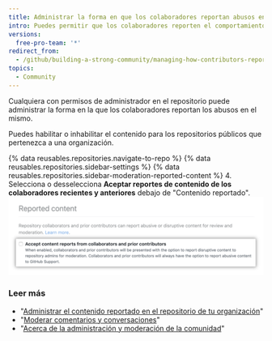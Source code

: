 ```yaml
---
title: Administrar la forma en que los colaboradores reportan abusos en el repositorio de tu organización
intro: Puedes permitir que los colaboradores reporten el comportamiento ofensivo directamente a los mantenedores de los repositorios.
versions:
  free-pro-team: '*'
redirect_from:
  - /github/building-a-strong-community/managing-how-contributors-report-abuse-in-your-organizations-repository
topics:
  - Community
---
```


Cualquiera con permisos de administrador en el repositorio puede administrar la forma en la que los colaboradores reportan los abusos en el mismo.

Puedes habilitar o inhabilitar el contenido para los repositorios públicos que pertenezca a una organización.

{% data reusables.repositories.navigate-to-repo %}
{% data reusables.repositories.sidebar-settings %}
{% data reusables.repositories.sidebar-moderation-reported-content %}
4. Selecciona o desselecciona **Aceptar reportes de contenido de los colaboradores recientes y anteriores** debajo de "Contenido reportado". ![Casilla para optar por ingresar o salir del contenido reportado en un repositorio](/assets/images/help/repository/reported-content-opt-in-checkbox.png)

### Leer más

- "[Administrar el contenido reportado en el repositorio de tu organización](/communities/moderating-comments-and-conversations/managing-reported-content-in-your-organizations-repository)"
- "[Moderar comentarios y conversaciones](/communities/moderating-comments-and-conversations)"
- "[Acerca de la administración y moderación de la comunidad](/communities/setting-up-your-project-for-healthy-contributions/about-community-management-and-moderation)"

